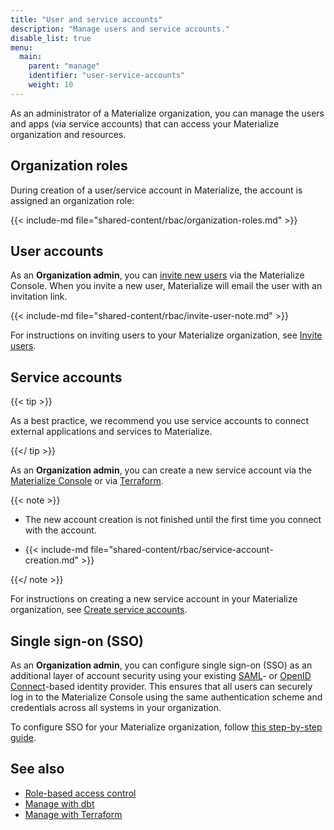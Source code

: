 ```yaml
---
title: "User and service accounts"
description: "Manage users and service accounts."
disable_list: true
menu:
  main:
    parent: "manage"
    identifier: "user-service-accounts"
    weight: 10
---
```


As an administrator of a Materialize organization, you can manage the users and
apps (via service accounts) that can access your Materialize organization and
resources.

## Organization roles

During creation of a user/service account in Materialize, the account is
assigned an organization role:

{{< include-md file="shared-content/rbac/organization-roles.md" >}}

## User accounts

As an **Organization admin**, you can [invite new
users](./invite-users/) via the Materialize Console. When you invite a new user,
Materialize will email the user with an invitation link.

{{< include-md file="shared-content/rbac/invite-user-note.md" >}}

For instructions on inviting users to your Materialize organization, see [Invite
users](./invite-users/).

## Service accounts

{{< tip >}}

As a best practice, we recommend you use service accounts to connect external
applications and services to Materialize.

{{</ tip >}}

As an **Organization admin**, you can create a new service account via
the [Materialize Console](https://console.materialize.com/) or via
[Terraform](/manage/terraform/).

{{< note >}}

- The new account creation is not finished until the first time you connect with
the account.

- {{< include-md file="shared-content/rbac/service-account-creation.md" >}}

{{</ note >}}

For instructions on creating a new service account in your Materialize
organization, see [Create service accounts](./create-service-accounts/).

## Single sign-on (SSO)

As an **Organization admin**, you can configure single sign-on (SSO) as
an additional layer of account security using your existing
[SAML](https://auth0.com/blog/how-saml-authentication-works/)- or [OpenID
Connect](https://auth0.com/intro-to-iam/what-is-openid-connect-oidc)-based
identity provider. This ensures that all users can securely log in to the
Materialize Console using the same authentication scheme and credentials across
all systems in your organization.

To configure SSO for your Materialize organization, follow [this step-by-step
guide](./sso/).

## See also

- [Role-based access control](/manage/access-control/)
- [Manage with dbt](/manage/dbt/)
- [Manage with Terraform](/manage/terraform/)
